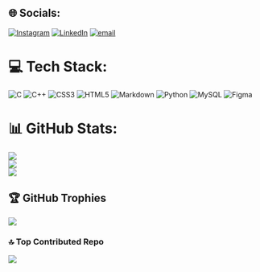 
## 🌐 Socials:
[![Instagram](https://img.shields.io/badge/Instagram-%23E4405F.svg?logo=Instagram&logoColor=white)](https://instagram.com/denishamadhur) [![LinkedIn](https://img.shields.io/badge/LinkedIn-%230077B5.svg?logo=linkedin&logoColor=white)]((https://www.linkedin.com/in/denisha-madhura-5384a331b/)) [![email](https://img.shields.io/badge/Email-D14836?logo=gmail&logoColor=white)](mailto:denisha.madhura2007@gmail.com) 

# 💻 Tech Stack:
![C](https://img.shields.io/badge/c-%2300599C.svg?style=flat&logo=c&logoColor=white) ![C++](https://img.shields.io/badge/c++-%2300599C.svg?style=flat&logo=c%2B%2B&logoColor=white) ![CSS3](https://img.shields.io/badge/css3-%231572B6.svg?style=flat&logo=css3&logoColor=white) ![HTML5](https://img.shields.io/badge/html5-%23E34F26.svg?style=flat&logo=html5&logoColor=white) ![Markdown](https://img.shields.io/badge/markdown-%23000000.svg?style=flat&logo=markdown&logoColor=white) ![Python](https://img.shields.io/badge/python-3670A0?style=flat&logo=python&logoColor=ffdd54) ![MySQL](https://img.shields.io/badge/mysql-4479A1.svg?style=flat&logo=mysql&logoColor=white) ![Figma](https://img.shields.io/badge/figma-%23F24E1E.svg?style=flat&logo=figma&logoColor=white)
# 📊 GitHub Stats:
![](https://github-readme-stats.vercel.app/api?username=Denisha-Madhura&theme=dark&hide_border=false&include_all_commits=false&count_private=false)<br/>
![](https://github-readme-streak-stats.herokuapp.com/?user=Denisha-Madhura&theme=dark&hide_border=false)<br/>
![](https://github-readme-stats.vercel.app/api/top-langs/?username=Denisha-Madhura&theme=dark&hide_border=false&include_all_commits=false&count_private=false&layout=compact)

## 🏆 GitHub Trophies
![](https://github-profile-trophy.vercel.app/?username=Denisha-Madhura&theme=radical&no-frame=false&no-bg=true&margin-w=4)

### 🔝 Top Contributed Repo
![](https://github-contributor-stats.vercel.app/api?username=Denisha-Madhura&limit=5&theme=dark&combine_all_yearly_contributions=true)
